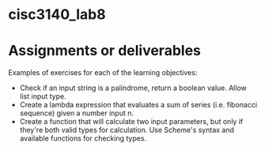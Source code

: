 # cisc3140_lab8

# Assignments or deliverables

Examples of exercises for each of the learning objectives:

- Check if an input string is a palindrome, return a boolean value. Allow list input type.
- Create a lambda expression that evaluates a sum of series (i.e. fibonacci sequence) given a number input n.
- Create a function that will calculate two input parameters, but only if they're both valid types for calculation. Use Scheme's syntax and available functions for checking types.

